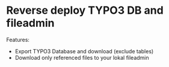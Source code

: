 Reverse deploy TYPO3 DB and fileadmin
=====================================

Features:
* Export TYPO3 Database and download (exclude tables)
* Download only referenced files to your lokal fileadmin